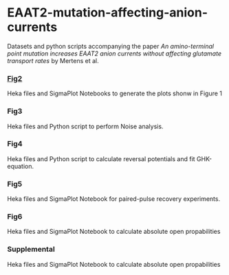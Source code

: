 # EAAT2-mutation-affecting-anion-currents

Datasets and python scripts accompanying the paper *An amino-terminal point mutation increases EAAT2 anion currents without affecting glutamate transport rates* by Mertens et al.

### [Fig2](../master/Fig2)
Heka files and SigmaPlot Notebooks to generate the plots shonw in Figure 1
 

### Fig3
Heka files and Python script to perform Noise analysis. 

### Fig4
Heka files and Python script to calculate reversal potentials and fit GHK-equation. 

### Fig5
Heka files and SigmaPlot Notebook for paired-pulse recovery experiments.   

### Fig6
Heka files and SigmaPlot Notebook to calculate absolute open propabilities  

### Supplemental
Heka files and SigmaPlot Notebook to calculate absolute open propabilities  
